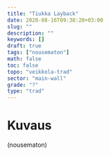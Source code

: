 ```yaml
---
title: "Tiukka Layback"
date: 2020-08-16T09:38:20+03:00
slug: ""
description: ""
keywords: []
draft: true
tags: ["nousematon"]
math: false
toc: false
topo: "veikkola-trad"
sector: "main-wall"
grade: "?"
type: "trad"
---
```


# Kuvaus

(nousematon)